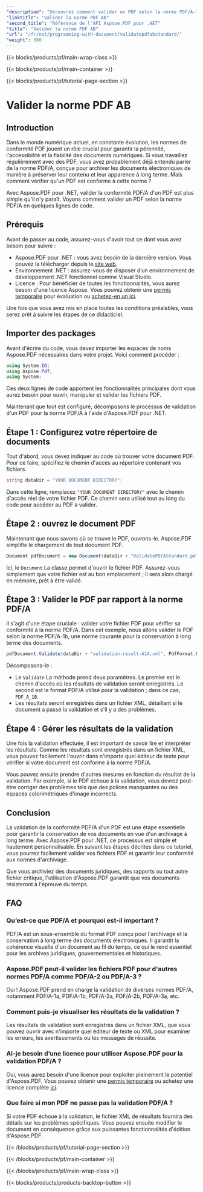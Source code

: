 ```yaml
---
"description": "Découvrez comment valider un PDF selon la norme PDF/A-1b avec Aspose.PDF pour .NET grâce à ce tutoriel étape par étape. Assurez la conformité pour un archivage à long terme."
"linktitle": "Valider la norme PDF AB"
"second_title": "Référence de l'API Aspose.PDF pour .NET"
"title": "Valider la norme PDF AB"
"url": "/fr/net/programming-with-document/validatepdfabstandard/"
"weight": 380
---
```


{{< blocks/products/pf/main-wrap-class >}}

{{< blocks/products/pf/main-container >}}

{{< blocks/products/pf/tutorial-page-section >}}

# Valider la norme PDF AB

## Introduction

Dans le monde numérique actuel, en constante évolution, les normes de conformité PDF jouent un rôle crucial pour garantir la pérennité, l'accessibilité et la fiabilité des documents numériques. Si vous travaillez régulièrement avec des PDF, vous avez probablement déjà entendu parler de la norme PDF/A, conçue pour archiver les documents électroniques de manière à préserver leur contenu et leur apparence à long terme. Mais comment vérifier qu'un PDF est conforme à cette norme ?

Avec Aspose.PDF pour .NET, valider la conformité PDF/A d'un PDF est plus simple qu'il n'y paraît. Voyons comment valider un PDF selon la norme PDF/A en quelques lignes de code. 


## Prérequis

Avant de passer au code, assurez-vous d'avoir tout ce dont vous avez besoin pour suivre :

- Aspose.PDF pour .NET : vous avez besoin de la dernière version. Vous pouvez la télécharger depuis le [site web](https://releases.aspose.com/pdf/net/).
- Environnement .NET : assurez-vous de disposer d’un environnement de développement .NET fonctionnel comme Visual Studio.
- Licence : Pour bénéficier de toutes les fonctionnalités, vous aurez besoin d'une licence Aspose. Vous pouvez obtenir une [permis temporaire](https://purchase.aspose.com/temporary-license/) pour évaluation ou [achetez-en un ici](https://purchase.aspose.com/buy).

Une fois que vous avez mis en place toutes les conditions préalables, vous serez prêt à suivre les étapes de ce didacticiel.

## Importer des packages

Avant d'écrire du code, vous devez importer les espaces de noms Aspose.PDF nécessaires dans votre projet. Voici comment procéder :

```csharp
using System.IO;
using Aspose.Pdf;
using System;
```

Ces deux lignes de code apportent les fonctionnalités principales dont vous aurez besoin pour ouvrir, manipuler et valider les fichiers PDF.

Maintenant que tout est configuré, décomposons le processus de validation d'un PDF pour la norme PDF/A à l'aide d'Aspose.PDF pour .NET.

## Étape 1 : Configurez votre répertoire de documents

Tout d'abord, vous devez indiquer au code où trouver votre document PDF. Pour ce faire, spécifiez le chemin d'accès au répertoire contenant vos fichiers.

```csharp
string dataDir = "YOUR DOCUMENT DIRECTORY";
```

Dans cette ligne, remplacez `"YOUR DOCUMENT DIRECTORY"` avec le chemin d'accès réel de votre fichier PDF. Ce chemin sera utilisé tout au long du code pour accéder au PDF à valider.

## Étape 2 : ouvrez le document PDF

Maintenant que nous savons où se trouve le PDF, ouvrons-le. Aspose.PDF simplifie le chargement de tout document PDF.

```csharp
Document pdfDocument = new Document(dataDir + "ValidatePDFAStandard.pdf");
```

Ici, le `Document` La classe permet d'ouvrir le fichier PDF. Assurez-vous simplement que votre fichier est au bon emplacement ; il sera alors chargé en mémoire, prêt à être validé.

## Étape 3 : Valider le PDF par rapport à la norme PDF/A

Il s'agit d'une étape cruciale : valider votre fichier PDF pour vérifier sa conformité à la norme PDF/A. Dans cet exemple, nous allons valider le PDF selon la norme PDF/A-1b, une norme courante pour la conservation à long terme des documents.

```csharp
pdfDocument.Validate(dataDir + "validation-result-A1A.xml", PdfFormat.PDF_A_1B);
```

Décomposons-le :
- Le `Validate` La méthode prend deux paramètres. Le premier est le chemin d'accès où les résultats de validation seront enregistrés. Le second est le format PDF/A utilisé pour la validation ; dans ce cas, `PDF_A_1B`.
- Les résultats seront enregistrés dans un fichier XML, détaillant si le document a passé la validation et s'il y a des problèmes.

## Étape 4 : Gérer les résultats de la validation

Une fois la validation effectuée, il est important de savoir lire et interpréter les résultats. Comme les résultats sont enregistrés dans un fichier XML, vous pouvez facilement l'ouvrir dans n'importe quel éditeur de texte pour vérifier si votre document est conforme à la norme PDF/A.

Vous pouvez ensuite prendre d'autres mesures en fonction du résultat de la validation. Par exemple, si le PDF échoue à la validation, vous devrez peut-être corriger des problèmes tels que des polices manquantes ou des espaces colorimétriques d'image incorrects.

## Conclusion

La validation de la conformité PDF/A d'un PDF est une étape essentielle pour garantir la conservation de vos documents en vue d'un archivage à long terme. Avec Aspose.PDF pour .NET, ce processus est simple et hautement personnalisable. En suivant les étapes décrites dans ce tutoriel, vous pourrez facilement valider vos fichiers PDF et garantir leur conformité aux normes d'archivage.

Que vous archiviez des documents juridiques, des rapports ou tout autre fichier critique, l'utilisation d'Aspose.PDF garantit que vos documents résisteront à l'épreuve du temps.

## FAQ

### Qu’est-ce que PDF/A et pourquoi est-il important ?
PDF/A est un sous-ensemble du format PDF conçu pour l'archivage et la conservation à long terme des documents électroniques. Il garantit la cohérence visuelle d'un document au fil du temps, ce qui le rend essentiel pour les archives juridiques, gouvernementales et historiques.

### Aspose.PDF peut-il valider les fichiers PDF pour d'autres normes PDF/A comme PDF/A-2 ou PDF/A-3 ?
Oui ! Aspose.PDF prend en charge la validation de diverses normes PDF/A, notamment PDF/A-1a, PDF/A-1b, PDF/A-2a, PDF/A-2b, PDF/A-3a, etc.

### Comment puis-je visualiser les résultats de la validation ?
Les résultats de validation sont enregistrés dans un fichier XML, que vous pouvez ouvrir avec n'importe quel éditeur de texte ou XML pour examiner les erreurs, les avertissements ou les messages de réussite.

### Ai-je besoin d’une licence pour utiliser Aspose.PDF pour la validation PDF/A ?
Oui, vous aurez besoin d'une licence pour exploiter pleinement le potentiel d'Aspose.PDF. Vous pouvez obtenir une [permis temporaire](https://purchase.aspose.com/temporary-license/) ou achetez une licence complète [ici](https://purchase.aspose.com/buy).

### Que faire si mon PDF ne passe pas la validation PDF/A ?
Si votre PDF échoue à la validation, le fichier XML de résultats fournira des détails sur les problèmes spécifiques. Vous pouvez ensuite modifier le document en conséquence grâce aux puissantes fonctionnalités d'édition d'Aspose.PDF.

{{< /blocks/products/pf/tutorial-page-section >}}

{{< /blocks/products/pf/main-container >}}

{{< /blocks/products/pf/main-wrap-class >}}

{{< blocks/products/products-backtop-button >}}